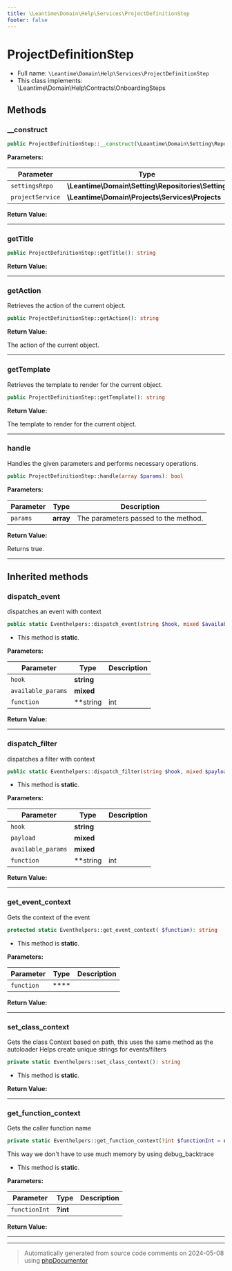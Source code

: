 ```yaml
---
title: \Leantime\Domain\Help\Services\ProjectDefinitionStep
footer: false
---
```


# ProjectDefinitionStep





* Full name: `\Leantime\Domain\Help\Services\ProjectDefinitionStep`
* This class implements: \Leantime\Domain\Help\Contracts\OnboardingSteps



## Methods

### __construct



```php
public ProjectDefinitionStep::__construct(\Leantime\Domain\Setting\Repositories\Setting $settingsRepo, \Leantime\Domain\Projects\Services\Projects $projectService): mixed
```








**Parameters:**

| Parameter | Type | Description |
|-----------|------|-------------|
| `settingsRepo` | **\Leantime\Domain\Setting\Repositories\Setting** |  |
| `projectService` | **\Leantime\Domain\Projects\Services\Projects** |  |


**Return Value:**





---
### getTitle



```php
public ProjectDefinitionStep::getTitle(): string
```









**Return Value:**





---
### getAction

Retrieves the action of the current object.

```php
public ProjectDefinitionStep::getAction(): string
```









**Return Value:**

The action of the current object.



---
### getTemplate

Retrieves the template to render for the current object.

```php
public ProjectDefinitionStep::getTemplate(): string
```









**Return Value:**

The template to render for the current object.



---
### handle

Handles the given parameters and performs necessary operations.

```php
public ProjectDefinitionStep::handle(array $params): bool
```








**Parameters:**

| Parameter | Type | Description |
|-----------|------|-------------|
| `params` | **array** | The parameters passed to the method. |


**Return Value:**

Returns true.



---


## Inherited methods

### dispatch_event

dispatches an event with context

```php
public static Eventhelpers::dispatch_event(string $hook, mixed $available_params = [], string|int|null $function = null): void
```



* This method is **static**.




**Parameters:**

| Parameter | Type | Description |
|-----------|------|-------------|
| `hook` | **string** |  |
| `available_params` | **mixed** |  |
| `function` | **string|int|null** |  |


**Return Value:**





---
### dispatch_filter

dispatches a filter with context

```php
public static Eventhelpers::dispatch_filter(string $hook, mixed $payload, mixed $available_params = [], string|int|null $function = null): mixed
```



* This method is **static**.




**Parameters:**

| Parameter | Type | Description |
|-----------|------|-------------|
| `hook` | **string** |  |
| `payload` | **mixed** |  |
| `available_params` | **mixed** |  |
| `function` | **string|int|null** |  |


**Return Value:**





---
### get_event_context

Gets the context of the event

```php
protected static Eventhelpers::get_event_context( $function): string
```



* This method is **static**.




**Parameters:**

| Parameter | Type | Description |
|-----------|------|-------------|
| `function` | **** |  |


**Return Value:**





---
### set_class_context

Gets the class Context based on path, this uses the same method as the autoloader
Helps create unique strings for events/filters

```php
private static Eventhelpers::set_class_context(): string
```



* This method is **static**.





**Return Value:**





---
### get_function_context

Gets the caller function name

```php
private static Eventhelpers::get_function_context(?int $functionInt = null): string
```

This way we don't have to use much memory by using debug_backtrace

* This method is **static**.




**Parameters:**

| Parameter | Type | Description |
|-----------|------|-------------|
| `functionInt` | **?int** |  |


**Return Value:**





---


---
> Automatically generated from source code comments on 2024-05-08 using [phpDocumentor](http://www.phpdoc.org/)
